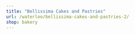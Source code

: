 ```yaml
---
title: "Bellissima Cakes and Pastries"
url: /waterloo/bellissima-cakes-and-pastries-2/
shop: bakery
---
```

